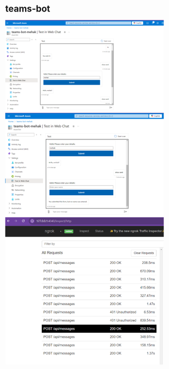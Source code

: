 # teams-bot
![adaptiveCard1](adaptiveCard1.png)
![adaptiveCard2](adaptiveCard2.png)
![ngrok](ngrok.png)


